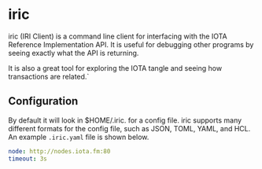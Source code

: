 iric
====
iric (IRI Client) is a command line client for interfacing with
the IOTA Reference Implementation API. It is useful for debugging other programs
by seeing exactly what the API is returning. 

It is also a great tool for exploring the IOTA tangle and seeing how transactions
are related.`


Configuration
-------------

By default it will look in $HOME/.iric.<extension> for a config file. iric
supports many different formats for the config file, such as JSON, TOML, YAML,
and HCL. An example `.iric.yaml` file is shown below. 

```yaml
node: http://nodes.iota.fm:80
timeout: 3s
```
